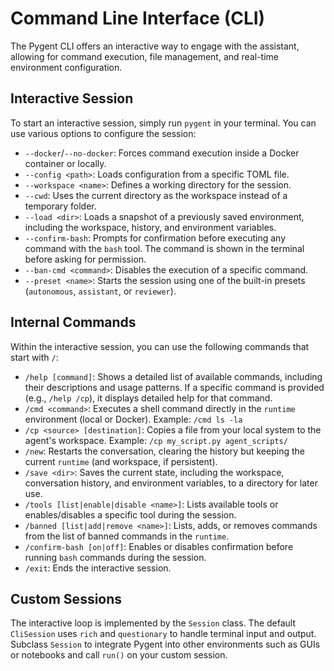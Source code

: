 # Command Line Interface (CLI)

The Pygent CLI offers an interactive way to engage with the assistant, allowing for command execution, file management, and real-time environment configuration.

## Interactive Session

To start an interactive session, simply run `pygent` in your terminal. You can use various options to configure the session:

* `--docker`/`--no-docker`: Forces command execution inside a Docker container or locally.
* `--config <path>`: Loads configuration from a specific TOML file.
* `--workspace <name>`: Defines a working directory for the session.
* `--cwd`: Uses the current directory as the workspace instead of a temporary folder.
* `--load <dir>`: Loads a snapshot of a previously saved environment, including the workspace, history, and environment variables.
* `--confirm-bash`: Prompts for confirmation before executing any command with the `bash` tool. The command is shown in the terminal before asking for permission.
* `--ban-cmd <command>`: Disables the execution of a specific command.
* `--preset <name>`: Starts the session using one of the built-in presets
  (`autonomous`, `assistant`, or `reviewer`).

## Internal Commands

Within the interactive session, you can use the following commands that start with `/`:

* `/help [command]`: Shows a detailed list of available commands, including their descriptions and usage patterns. If a specific command is provided (e.g., `/help /cp`), it displays detailed help for that command.
* `/cmd <command>`: Executes a shell command directly in the `runtime` environment (local or Docker). Example: `/cmd ls -la`
* `/cp <source> [destination]`: Copies a file from your local system to the agent's workspace. Example: `/cp my_script.py agent_scripts/`
* `/new`: Restarts the conversation, clearing the history but keeping the current `runtime` (and workspace, if persistent).
* `/save <dir>`: Saves the current state, including the workspace, conversation history, and environment variables, to a directory for later use.
* `/tools [list|enable|disable <name>]`: Lists available tools or enables/disables a specific tool during the session.
* `/banned [list|add|remove <name>]`: Lists, adds, or removes commands from the list of banned commands in the `runtime`.
* `/confirm-bash [on|off]`: Enables or disables confirmation before running `bash` commands during the session.
* `/exit`: Ends the interactive session.

## Custom Sessions

The interactive loop is implemented by the `Session` class. The default `CliSession` uses `rich` and `questionary` to handle terminal input and output. Subclass `Session` to integrate Pygent into other environments such as GUIs or notebooks and call `run()` on your custom session.
